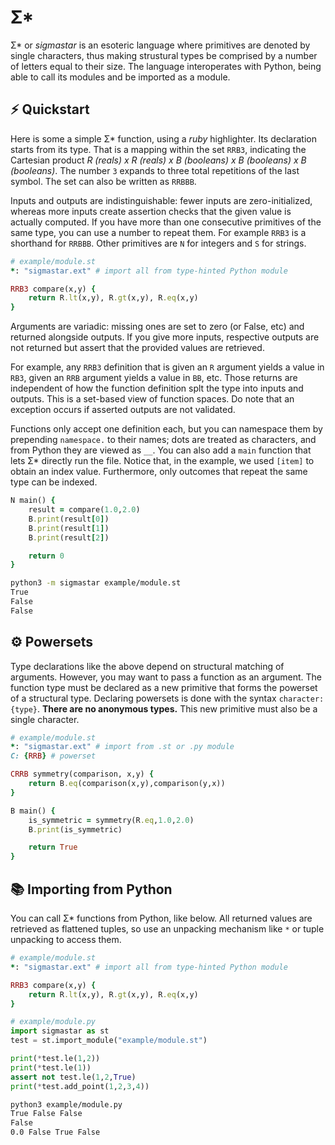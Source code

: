 # Σ* 

Σ* or *sigmastar* is an esoteric language where primitives are 
denoted by single characters, thus making strustural types be
comprised by a number of letters equal to their size.
The language interoperates with Python, being able to call 
its modules and be imported as a module.


## ⚡ Quickstart

Here is some a simple Σ* function, using a *ruby* highlighter. 
Its declaration starts from its type. That is a mapping within
the set `RRB3`, indicating the Cartesian product 
*R (reals) x R (reals) x B (booleans) x B (booleans) x B (booleans)*. 
The number `3` expands to three total repetitions of the last symbol. 
The set can also be written as `RRBBB`.

Inputs and outputs are indistinguishable: fewer inputs are 
zero-initialized, whereas more inputs create assertion checks 
that the given value is actually computed. If you have more 
than one consecutive primitives of the same type, you can use 
a number to repeat them. For example `RRB3` is a shorthand for
`RRBBB`. Other primitives are `N` for integers and `S` for
strings. 


```ruby
# example/module.st
*: "sigmastar.ext" # import all from type-hinted Python module

RRB3 compare(x,y) {
    return R.lt(x,y), R.gt(x,y), R.eq(x,y)
}
```

Arguments are variadic: missing ones are 
set to zero (or False, etc) and returned alongside outputs. 
If you give more inputs, respective outputs are not returned
but assert that the provided values are retrieved. 

For example, any `RRB3` definition that is given an `R` argument
yields a value in `RB3`, given an `RRB` argument yields a value in `BB`,
etc. Those returns are independent of how the function definition splt
the type into inputs and outputs. This is a set-based view of function 
spaces. Do note that an exception occurs if asserted outputs are not
validated.

Functions only accept one definition each, but you can namespace them
by prepending `namespace.` to their names; dots are treated as characters,
and from Python they are viewed as `__`. You can also add a `main` function
that lets Σ* directly run the file. Notice that, in the example, we used `[item]`
to obtain an index value. Furthermore, only outcomes that repeat the same 
type can be indexed.

```ruby
N main() {
    result = compare(1.0,2.0)
    B.print(result[0])
    B.print(result[1])
    B.print(result[2])

    return 0
}

```

```bash
python3 -m sigmastar example/module.st
True
False
False
```

## ⚙ Powersets

Type declarations like the above depend on structural matching of arguments.
However, you may want to pass a function as an argument. The function type
must be declared as a new primitive that forms the powerset of a structural type.
Declaring powersets is done with the syntax `character: {type}`. 
**There are no anonymous types.** This new primitive must also be a single character.

```ruby
# example/module.st
*: "sigmastar.ext" # import from .st or .py module
C: {RRB} # powerset

CRRB symmetry(comparison, x,y) {
    return B.eq(comparison(x,y),comparison(y,x))
}

B main() {
    is_symmetric = symmetry(R.eq,1.0,2.0)
    B.print(is_symmetric)

    return True
}
```



## 📚 Importing from Python

You can call Σ* functions from Python, like below. All
returned values are retrieved as flattened tuples, so 
use an unpacking mechanism like `*` or tuple unpacking 
to access them. 

```ruby
# example/module.st
*: "sigmastar.ext" # import all from type-hinted Python module

RRB3 compare(x,y) {
    return R.lt(x,y), R.gt(x,y), R.eq(x,y)
}
```

```python
# example/module.py
import sigmastar as st
test = st.import_module("example/module.st")

print(*test.le(1,2))
print(*test.le(1))
assert not test.le(1,2,True)
print(*test.add_point(1,2,3,4))
```

```bash
python3 example/module.py
True False False
False
0.0 False True False
```